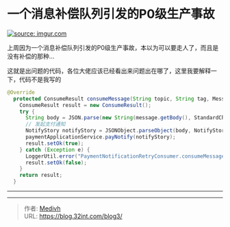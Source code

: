 # 一个消息补偿队列引发的P0级生产事故


<!--more-->

<a href="https://imgur.com/I4bnpaT"><img src="https://i.imgur.com/I4bnpaT.jpg" title="source: imgur.com" /></a>

上周因为一个消息补偿队列引发的P0级生产事故，本以为可以要走人了，而且是没有补偿的那种...

这就是出问题的代码，各位大佬应该已经看出来问题出在哪了，这里我要解释一下，代码不是我写的

```java
@Override
  protected ConsumeResult consumeMessage(String topic, String tag, Message message) {
    ConsumeResult result = new ConsumeResult();
    try {
      String body = JSON.parse(new String(message.getBody(), StandardCharsets.UTF_8)).toString();
      // 发起支付通知
      NotifyStory notifyStory = JSONObject.parseObject(body, NotifyStory.class);
      paymentApplicationService.payNotify(notifyStory);
      result.setOk(true);
    } catch (Exception e) {
      LoggerUtil.error("PaymentNotificationRetryConsumer.consumeMessage 发生异常", e);
      result.setOk(false);
    }
    return result;
  }
  ```

  ---

  <script async src="https://comments.app/js/widget.js?3" data-comments-app-website="2h9SXzXx" data-limit="5" data-outlined="1" data-colorful="1" data-dark="1"></script>

---

> 作者: [Medivh](https://themire.site/t/topic/12)  
> URL: https://blog.32int.com/blog3/  

